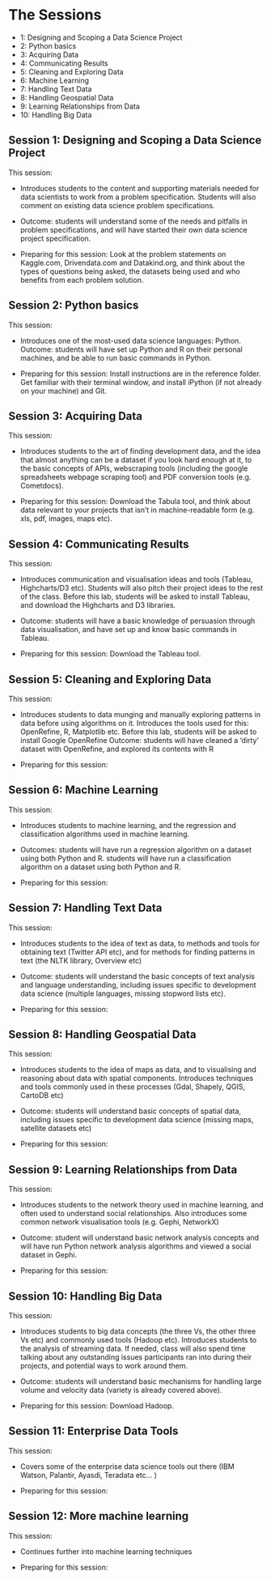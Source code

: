# The Sessions

* 1: Designing and Scoping a Data Science Project
* 2: Python basics
* 3: Acquiring Data
* 4: Communicating Results
* 5: Cleaning and Exploring Data
* 6: Machine Learning
* 7: Handling Text Data
* 8: Handling Geospatial Data
* 9: Learning Relationships from Data
* 10: Handling Big Data

## Session 1: Designing and Scoping a Data Science Project

This session:

* Introduces students to the content and supporting materials needed for data scientists to work from a problem specification. Students will also comment on existing data science problem specifications.
* Outcome: students will understand some of the needs and pitfalls in problem specifications, and will have started their own data science project specification.

* Preparing for this session: Look at the problem statements on Kaggle.com, Drivendata.com and Datakind.org, and think about the types of questions being asked, the datasets being used and who benefits from each problem solution.

## Session 2: Python basics

This session:

* Introduces one of the most-used data science languages: Python. Outcome: students will have set up Python and R on their personal machines, and be able to run basic commands in Python.

* Preparing for this session: Install instructions are in the reference folder. Get familiar with their terminal window, and install iPython \(if not already on your machine\) and Git.

## Session 3: Acquiring Data

This session:

* Introduces students to the art of finding development data, and the idea that almost anything can be a dataset if you look hard enough at it, to the basic concepts of APIs, webscraping tools \(including the google spreadsheets webpage scraping tool\) and PDF conversion tools \(e.g. Cometdocs\).

* Preparing for this session: Download the Tabula tool, and think about data relevant to your projects that isn’t in machine-readable form \(e.g. xls, pdf, images, maps etc\).

## Session 4: Communicating Results

This session:

* Introduces communication and visualisation ideas and tools \(Tableau, Highcharts/D3 etc\). Students will also pitch their project ideas to the rest of the class. Before this lab, students will be asked to install Tableau, and download the Highcharts and D3 libraries.
* Outcome: students will have a basic knowledge of persuasion through data visualisation, and have set up and know basic commands in Tableau.

* Preparing for this session: Download the Tableau tool.

## Session 5: Cleaning and Exploring Data

This session:

* Introduces students to data munging and manually exploring patterns in data before using algorithms on it. Introduces the tools used for this: OpenRefine, R, Matplotlib etc. Before this lab, students will be asked to install Google OpenRefine Outcome: students will have cleaned a ‘dirty’ dataset with OpenRefine, and explored its contents with R

* Preparing for this session:

## Session 6: Machine Learning

This session:

* Introduces students to machine learning, and the regression and classification algorithms used in machine learning.
* Outcomes: students will have run a regression algorithm on a dataset using both Python and R. students will have run a classification algorithm on a dataset using both Python and R.

* Preparing for this session:

## Session 7: Handling Text Data

This session:

* Introduces students to the idea of text as data, to methods and tools for obtaining text \(Twitter API etc\), and for methods for finding patterns in text \(the NLTK library, Overview etc\)
* Outcome: students will understand the basic concepts of text analysis and language understanding, including issues specific to development data science \(multiple languages, missing stopword lists etc\).

* Preparing for this session:

## Session 8: Handling Geospatial Data

This session:

* Introduces students to the idea of maps as data, and to visualising and reasoning about data with spatial components. Introduces techniques and tools commonly used in these processes \(Gdal, Shapely, QGIS, CartoDB etc\)
* Outcome: students will understand basic concepts of spatial data, including issues specific to development data science \(missing maps, satellite datasets etc\)

* Preparing for this session:

## Session 9: Learning Relationships from Data

This session:

* Introduces students to the network theory used in machine learning, and often used to understand social relationships. Also introduces some common network visualisation tools \(e.g. Gephi, NetworkX\)
* Outcome: student will understand basic network analysis concepts and will have run Python network analysis algorithms and viewed a social dataset in Gephi.

* Preparing for this session:

## Session 10: Handling Big Data

This session:

* Introduces students to big data concepts \(the three Vs, the other three Vs etc\) and commonly used tools \(Hadoop etc\). Introduces students to the analysis of streaming data. If needed, class will also spend time talking about any outstanding issues participants ran into during their projects, and potential ways to work around them.
* Outcome: students will understand basic mechanisms for handling large volume and velocity data \(variety is already covered above\).

* Preparing for this session: Download Hadoop.

## Session 11: Enterprise Data Tools

This session:

* Covers some of the enterprise data science tools out there \(IBM Watson, Palantir, Ayasdi, Teradata etc… \)

* Preparing for this session:

## Session 12: More machine learning

This session:

* Continues further into machine learning techniques

* Preparing for this session:



